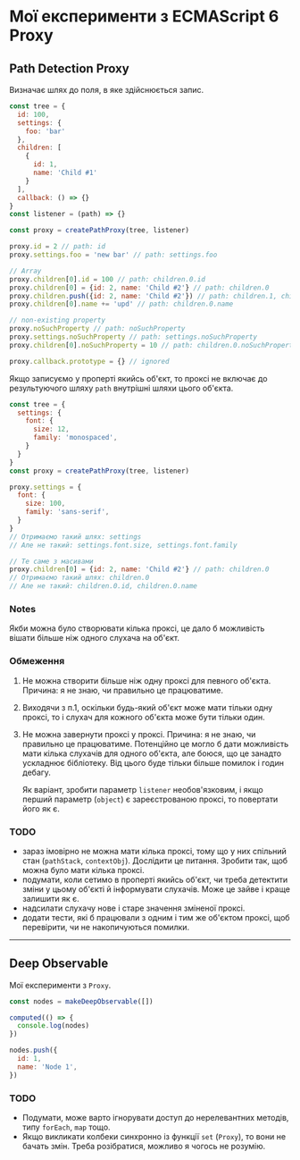 # Мої експерименти з ECMAScript 6 Proxy

## Path Detection Proxy
Визначає шлях до поля, в яке здійснюється запис.
```javascript
const tree = {
  id: 100,
  settings: {
    foo: 'bar'
  },
  children: [
    {
      id: 1,
      name: 'Child #1'
    }
  ],
  callback: () => {}
}
const listener = (path) => {}

const proxy = createPathProxy(tree, listener)

proxy.id = 2 // path: id
proxy.settings.foo = 'new bar' // path: settings.foo

// Array
proxy.children[0].id = 100 // path: children.0.id
proxy.children[0] = {id: 2, name: 'Child #2'} // path: children.0
proxy.children.push({id: 2, name: 'Child #2'}) // path: children.1, children.length
proxy.children[0].name += 'upd' // path: children.0.name

// non-existing property
proxy.noSuchProperty // path: noSuchProperty
proxy.settings.noSuchProperty // path: settings.noSuchProperty
proxy.children[0].noSuchProperty = 10 // path: children.0.noSuchProperty

proxy.callback.prototype = {} // ignored
```


Якщо записуємо у проперті якийсь об'єкт, 
то проксі не включає до результуючого шляху `path` внутрішні шляхи цього об'єкта.
```javascript
const tree = {
  settings: {
    font: {
      size: 12,
      family: 'monospaced',
    }
  }
}
const proxy = createPathProxy(tree, listener)

proxy.settings = {
  font: {
    size: 100,
    family: 'sans-serif',
  }
}
// Отримаємо такий шлях: settings
// Але не такий: settings.font.size, settings.font.family

// Те саме з масивами
proxy.children[0] = {id: 2, name: 'Child #2'} // path: children.0
// Отримаємо такий шлях: children.0
// Але не такий: children.0.id, children.0.name
```

### Notes
Якби можна було створювати кілька проксі, це дало б можливість вішати більше ніж одного слухача на об'єкт.

### Обмеження
1. Не можна створити більше ніж одну проксі для певного об'єкта. Причина: я не знаю, чи правильно це працюватиме.
2. Виходячи з п.1, оскільки будь-який об'єкт може мати тільки одну проксі, то і слухач для кожного об'єкта може бути тільки один.
3. Не можна завернути проксі у проксі. Причина: я не знаю, чи правильно це працюватиме. Потенційно це могло б дати можливість мати кілька слухачів для
   одного об'єкта, але боюся, що це занадто ускладнює бібліотеку. Від цього буде тільки більше помилок і годин дебагу.
   
   Як варіант, зробити параметр `listener` необов'язковим, і якщо перший параметр (`object`) є зареєстрованою проксі, то повертати його як є.

### TODO
- зараз імовірно не можна мати кілька проксі, тому що у них спільний стан (`pathStack`, `contextObj`).
  Дослідити це питання. Зробити так, щоб можна було мати кілька проксі.
- подумати, коли сетимо в проперті якийсь об'єкт, чи треба детектити зміни у цьому об'єкті
  й інформувати слухачів. Може це зайве і краще залишити як є.
- надсилати слухачу нове і старе значення зміненої проксі.
- додати тести, які б працювали з одним і тим же об'єктом проксі, щоб перевірити,
  чи не накопичуються помилки.

---
## Deep Observable
Мої експерименти з `Proxy`.

```javascript
const nodes = makeDeepObservable([])

computed(() => {
  console.log(nodes)
})

nodes.push({
  id: 1,
  name: 'Node 1',
})
```

### TODO
- Подумати, може варто ігнорувати доступ до нерелевантних методів, типу `forEach`, `map` тощо.
- Якщо викликати колбеки синхронно із функції `set` (`Proxy`), то вони не бачать змін. Треба розібратися, можливо я чогось не розумію.
